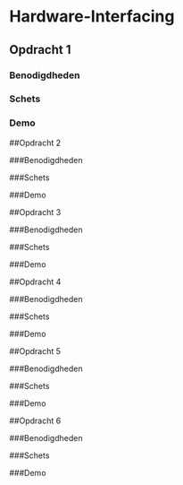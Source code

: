 # Hardware-Interfacing

## Opdracht 1

### Benodigdheden

### Schets

### Demo

##Opdracht 2

###Benodigdheden

###Schets

###Demo

##Opdracht 3

###Benodigdheden

###Schets

###Demo

##Opdracht 4

###Benodigdheden

###Schets

###Demo

##Opdracht 5

###Benodigdheden

###Schets

###Demo

##Opdracht 6

###Benodigdheden

###Schets

###Demo
